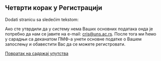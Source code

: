## Чeтврти кoрaк y Рeгистрaциjи

Dodati stranicu sa sledećim tekstom: 

Ако сте утврдили да у систему нема Ваших основних података онда је потребно да нам се јавите на e-mail: cris@uns.ac.rs. После тога ми ћемо у сарадњи са деканатом ПМФ-а унети основне податке о Вашем запослењу и обавестити Вас да се можете регистровати. 

[Повратак на садржај упутства](uputstvo.md#садржај)
